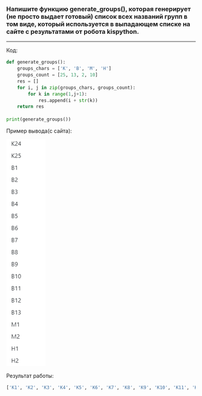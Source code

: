 ### Напишите функцию generate_groups(), которая генерирует (не просто выдает готовый) список всех названий групп в том виде, который используется в выпадающем списке на сайте с результатами от робота kispython.
____
Код:
```python
def generate_groups():
    groups_chars = ['К', 'В', 'М', 'Н']
    groups_count = [25, 13, 2, 10]
    res = []
    for i, j in zip(groups_chars, groups_count):
        for k in range(1,j+1):
            res.append(i + str(k))
    return res

print(generate_groups())
```
Пример вывода(с сайта):

![sovPic](sources/sov.png)

Результат работы:
```python
['К1', 'К2', 'К3', 'К4', 'К5', 'К6', 'К7', 'К8', 'К9', 'К10', 'К11', 'К12', 'К13', 'К14', 'К15', 'К16', 'К17', 'К18', 'К19', 'К20', 'К21', 'К22', 'К23', 'К24', 'К25', 'В1', 'В2', 'В3', 'В4', 'В5', 'В6', 'В7', 'В8', 'В9', 'В10', 'В11', 'В12', 'В13', 'М1', 'М2', 'Н1', 'Н2', 'Н3', 'Н4', 'Н5', 'Н6', 'Н7', 'Н8', 'Н9', 'Н10']
```

